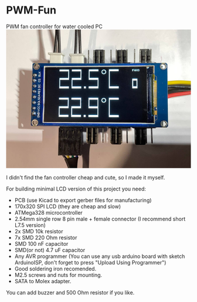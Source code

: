 # PWM-Fun
PWM fan controller for water cooled PC
![screenshot](photo.jpg)

I didn't find the fan controller cheap and cute, so I made it myself.

For building minimal LCD version of this project you need:
* PCB (use Kicad to export gerber files for manufacturing)
* 170x320 SPI LCD (they are cheap and slow)
* ATMega328 microcontroller
* 2.54mm single row 8 pin male + female connector (I recommend short L7.5 version)
* 2x SMD 10k resistor
* 7x SMD 220 Ohm resistor
* SMD 100 nF capacitor
* SMD(or not) 4.7 uF capacitor
* Any AVR programmer (You can use any usb arduino board with sketch ArduinoISP, don't forget to press "Upload Using Programmer")
* Good soldering iron recomended.
* M2.5 screws and nuts for mounting.
* SATA to Molex adapter.

You can add buzzer and 500 Ohm resistor if you like.
